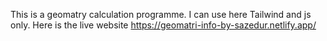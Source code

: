 This is a geomatry calculation programme. I can use here Tailwind and js only.
Here is the live website https://geomatri-info-by-sazedur.netlify.app/

